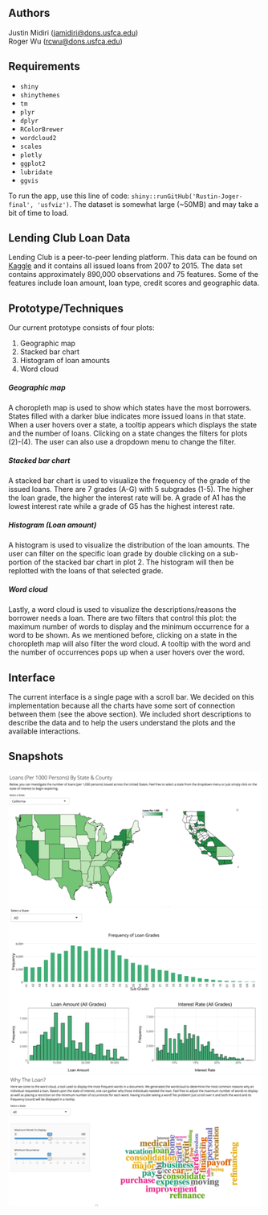 ## Authors
Justin Midiri (jamidiri@dons.usfca.edu)  
Roger Wu (rcwu@dons.usfca.edu)

## Requirements

* `shiny`
* `shinythemes`
* `tm`
* `plyr`
* `dplyr`
* `RColorBrewer`
* `wordcloud2`
* `scales`
* `plotly`
* `ggplot2`
* `lubridate`
* `ggvis`

To run the app, use this line of code: `shiny::runGitHub('Rustin-Joger-final', 'usfviz')`. The dataset is somewhat large (~50MB) and may take a bit of time to load.

## Lending Club Loan Data

Lending Club is a peer-to-peer lending platform. This data can be found on [Kaggle](https://www.kaggle.com/wendykan/lending-club-loan-data) and it contains all issued loans from 2007 to 2015. The data set contains approximately 890,000 observations and 75 features. Some of the features include loan amount, loan type, credit scores and geographic data.

## Prototype/Techniques

Our current prototype consists of four plots:

1. Geographic map
2. Stacked bar chart
3. Histogram of loan amounts
4. Word cloud

##### Geographic map

A choropleth map is used to show which states have the most borrowers. States filled with a darker blue indicates more issued loans in that state. When a user hovers over a state, a tooltip appears which displays the state and the number of loans. Clicking on a state changes the filters for plots (2)-(4). The user can also use a dropdown menu to change the filter.

##### Stacked bar chart
A stacked bar chart is used to visualize the frequency of the grade of the issued loans. There are 7 grades (A-G) with 5 subgrades (1-5). The higher the loan grade, the higher the interest rate will be. A grade of A1 has the lowest interest rate while a grade of G5 has the highest interest rate. 

##### Histogram (Loan amount)
A histogram is used to visualize the distribution of the loan amounts. The user can filter on the specific loan grade by double clicking on a sub-portion of the stacked bar chart in plot 2. The histogram will then be replotted with the loans of that selected grade.

##### Word cloud
Lastly, a word cloud is used to visualize the descriptions/reasons the borrower needs a loan. There are two filters that control this plot: the maximum number of words to display and the minimum occurrence for a word to be shown. As we mentioned before, clicking on a state in the choropleth map will also filter the word cloud. A tooltip with the word and the number of occurrences pops up when a user hovers over the word.

## Interface

The current interface is a single page with a scroll bar. We decided on this implementation because all the charts have some sort of connection between them (see the above section). We included short descriptions to describe the data and to help the users understand the plots and the available interactions.


## Snapshots
![](https://github.com/usfviz/Rustin-Joger-final/blob/master/screenshots/map-2.png)
![](https://github.com/usfviz/Rustin-Joger-final/blob/master/screenshots/charts-2.png)
![](https://github.com/usfviz/Rustin-Joger-final/blob/master/screenshots/word_cloud-2.png)
